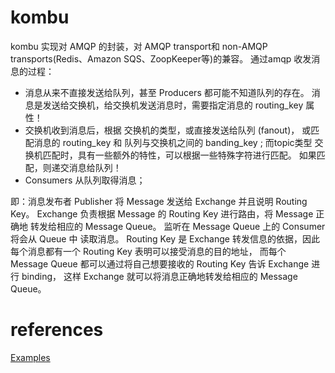 # kombu
kombu 实现对 AMQP 的封装，对 AMQP transport和 non-AMQP transports(Redis、Amazon SQS、ZoopKeeper等)的兼容。
通过amqp 收发消息的过程：
* 消息从来不直接发送给队列，甚至 Producers 都可能不知道队列的存在。 消息是发送给交换机，给交换机发送消息时，需要指定消息的 routing_key 属性！
* 交换机收到消息后，根据 交换机的类型，或直接发送给队列 (fanout)， 或匹配消息的 routing_key 和 队列与交换机之间的 banding_key ;
  而topic类型 交换机匹配时，具有一些额外的特性，可以根据一些特殊字符进行匹配。 如果匹配，则递交消息给队列！
* Consumers 从队列取得消息；

即：消息发布者 Publisher 将 Message 发送给 Exchange 并且说明 Routing Key。
Exchange 负责根据 Message 的 Routing Key 进行路由，将 Message 正确地 转发给相应的 Message Queue。
监听在 Message Queue 上的 Consumer 将会从 Queue 中 读取消息。
Routing Key 是 Exchange 转发信息的依据，因此每个消息都有一个 Routing Key 表明可以接受消息的目的地址，
而每个 Message Queue 都可以通过将自己想要接收的 Routing Key 告诉 Exchange 进行 binding，
这样 Exchange 就可以将消息正确地转发给相应的 Message Queue。

# references
[Examples](https://docs.celeryproject.org/projects/kombu/en/stable/userguide/examples.html)